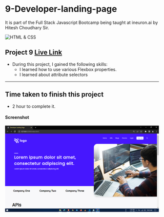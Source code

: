 # 9-Developer-landing-page
It is part of the Full Stack Javascript Bootcamp being taught at ineuron.ai by Hitesh Choudhary Sir.

![HTML & CSS](https://img.shields.io/badge/Project1-HTML%26CSS-brightgreen)


## Project 9 [Live Link](https://developer-landing-pages.netlify.app/)

-   During this project, I gained the following skills:
    -   I learned how to use various Flexbox properties.
    -   I learned about attribute selectors
---

## Time taken to finish this project

-   2 hour to complete it.


#### Screenshot

![Webpage](./screenshot/1.PNG)
